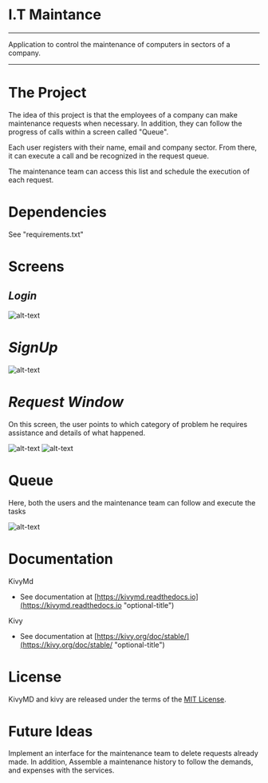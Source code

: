 
I.T Maintance
==
-------------

Application to control the maintenance of computers in sectors of a company.

----------------
The Project
==



The idea of this project is that the employees of a company can make maintenance requests when necessary.
In addition, they can follow the progress of calls within a screen called "Queue".

Each user registers with their name, email and company sector.
From there, it can execute a call and be recognized in the request queue.

The maintenance team can access this list and schedule the execution of each request.

Dependencies
=
See "requirements.txt"

Screens
=
_Login_
-

![alt-text](assets/login.PNG "optional-title")

_SignUp_
=
![alt-text](assets/signup_screen.PNG "optional-title")

_Request Window_                                                                                                          
=                                                                                                                          

On this screen, the user points to which category of problem he requires assistance and details of what happened.  

![alt-text](assets/main_window.PNG "optional-title")                                                                    ![alt-text](assets/main_window_issue.PNG "optional-title")

Queue
=

Here, both the users and the maintenance team can follow and execute the tasks

![alt-text](assets/queue_screen.PNG "optional-title")

Documentation
=
KivyMd

* See documentation at [https://kivymd.readthedocs.io](https://kivymd.readthedocs.io "optional-title")

Kivy
* See documentation at [https://kivy.org/doc/stable/](https://kivy.org/doc/stable/ "optional-title") 

License
=
KivyMD and kivy are released under the terms of the [MIT License](License/license "optional-title").

Future Ideas
=
Implement an interface for the maintenance team to delete requests already made. In addition,
Assemble a maintenance history to follow the demands, and expenses with the services.

